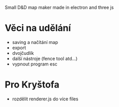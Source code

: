 Small D&D map maker made in electron and three js

# Věci na udělání

* saving a načítání map
* export
* dvojčudlík
* další nástroje (fence tool atd...)
* vypnout program esc

# Pro Kryštofa

* rozdělit renderer.js do více files